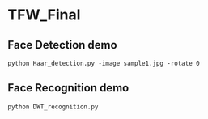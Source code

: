 # TFW_Final

## Face Detection demo
    python Haar_detection.py -image sample1.jpg -rotate 0

## Face Recognition demo
    python DWT_recognition.py

